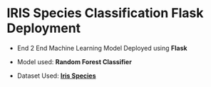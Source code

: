# IRIS Species Classification Flask Deployment

* End 2 End Machine Learning Model Deployed using **Flask**

* Model used: **Random Forest Classifier**

* Dataset Used: **[Iris Species](https://www.kaggle.com/datasets/uciml/iris)**
